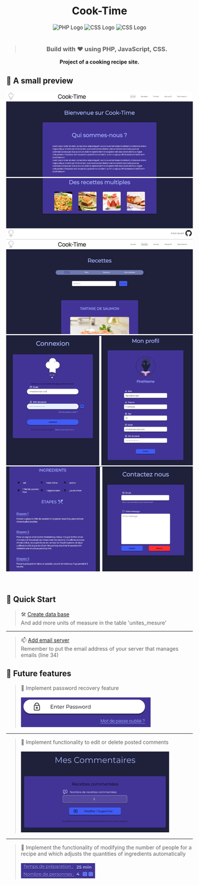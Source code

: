 <h1 align="center">Cook-Time</h1>

<p align="center">
  <img src="https://www.vectorlogo.zone/logos/php/php-ar21.svg" alt="PHP Logo" height="80"/>
  <img src="https://upload.vectorlogo.zone/logos/javascript/images/239ec8a4-163e-4792-83b6-3f6d96911757.svg" height="75" alt="CSS Logo" />           
  <img src="https://www.vectorlogo.zone/logos/w3_css/w3_css-icon.svg" height="75" alt="CSS Logo" />
  <br>
  <br>
  <blockquote align="center"><h3>Build with ❤️ using <b>PHP, JavaScript, CSS.</h3></blockquote>
</p>

<div align="center">
    Project of a cooking recipe site.</b>
</div>

## 📸 A small preview

<p align="center">
  <img src="https://raw.githubusercontent.com/Mart1n-S/Cook-Time/main/github/UI1.png" alt="image home project cook-time" />
  <img src="https://raw.githubusercontent.com/Mart1n-S/Cook-Time/main/github/UI2.png" alt="image home project cook-time" />
  <img src="https://raw.githubusercontent.com/Mart1n-S/Cook-Time/main/github/UI5.png" alt="image home project cook-time" />
  <img src="https://raw.githubusercontent.com/Mart1n-S/Cook-Time/main/github/UI3 .png" alt="image home project cook-time" /><br>
  <img src="https://raw.githubusercontent.com/Mart1n-S/Cook-Time/main/github/UI4.png" alt="image home project cook-time" /><br>
</p>

<br>

## 🚀 Quick Start

> 🛠 [Create data base](https://github.com/Mart1n-S/Cook-Time/blob/main/source/createDataBase.sql)<br>
And add more units of measure in the table 'unites_mesure'<br>
<hr>

> 📫 [Add email server](https://github.com/Mart1n-S/Cook-Time/blob/main/App/recapitulatifContact.php)<br>
Remember to put the email address of your server that manages emails (line 34)

## 🔮 Future features
> 🔐 Implement password recovery feature<br>
><br><img src="https://raw.githubusercontent.com/Mart1n-S/Cook-Time/main/github/feature1.2.png" alt="image password lost" /><br>
<hr>

> 💬 Implement functionality to edit or delete posted comments<br>
<br><img src="https://raw.githubusercontent.com/Mart1n-S/Cook-Time/main/github/feature2.3.png" alt="image update or delete comment" /><br>
<hr>

> 🧮 Implement the functionality of modifying the number of people for a recipe and which adjusts the quantities of ingredients automatically<br>
<br><img src="https://raw.githubusercontent.com/Mart1n-S/Cook-Time/main/github/feature3.4.png" alt="image update time of preparation" /><br>
